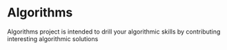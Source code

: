 # Algorithms
Algorithms project is intended to drill your algorithmic skills by contributing interesting algorithmic solutions
